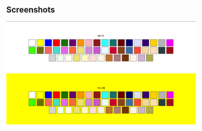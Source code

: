 ## Screenshots
<img src="images/white-ss.png" alt="Screenshot 1" width="700">

<img src="images/yellow-ss.png" alt="Screenshot 2" width="700">
